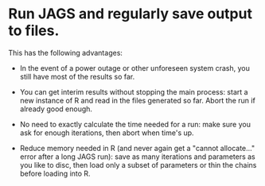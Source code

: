 # Run JAGS and regularly save output to files.

This has the following advantages:

* In the event of a power outage or other unforeseen system crash, you still have most of the results so far.

* You can get interim results without stopping the main process: start a new instance of R and read in the files generated so far. Abort the run if already good enough.

* No need to exactly calculate the time needed for a run: make sure you ask for enough iterations, then abort when time's up.

* Reduce memory needed in R (and never again get a "cannot allocate..." error after a long JAGS run): save as many iterations and parameters as you like to disc, then load only a subset of parameters or thin the chains before loading into R.




